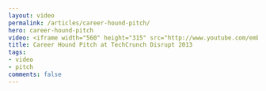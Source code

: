 ```yaml
---
layout: video
permalink: /articles/career-hound-pitch/
hero: career-hound-pitch
video: <iframe width="560" height="315" src="http://www.youtube.com/embed/ZyCO4jckA_U" frameborder="0" allowfullscreen></iframe>
title: Career Hound Pitch at TechCrunch Disrupt 2013
tags:
- video
- pitch
comments: false
---
```


<!-- <a href="http://careerhoundapp.com/">Career Hound</a> (TechCrunch Disrupt 2013) -->
